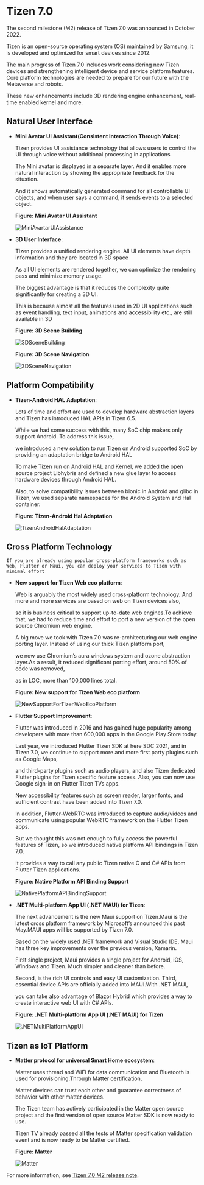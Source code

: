 # Tizen 7.0



The second milestone (M2) release of Tizen 7.0 was announced in October 2022. 

Tizen is an open-source operating system (OS) maintained by Samsung, it is developed and optimized for smart devices since 2012.



The main progress of Tizen 7.0 includes work considering new Tizen devices and strengthening intelligent device and service platform features. Core platform technologies are needed to prepare for our future with the Metaverse and robots.

These new enhancements include 3D rendering engine enhancement, real-time enabled kernel and more.



## Natural User Interface



- **Mini Avatar UI Assistant(Consistent Interaction Through Voice)**:



  Tizen provides UI assistance technology that allows users to control the UI through voice without additional processing in applications



  The Mini avatar is displayed in a separate layer. And it enables more natural interaction by showing the appropriate feedback for the situation.

  And it shows automatically generated command for all controllable UI objects, and when user says a command, it sends events to a selected object.



  **Figure: Mini Avatar UI Assistant**



  ![MiniAvartarUIAssistance](./media/7.0_MiniAvartarUIAssistance.png)



- **3D User Interface**:



  Tizen provides a unified rendering engine. All UI elements have depth information and they are located in 3D space



  As all UI elements are rendered together, we can optimize the rendering pass and minimize memory usage.



	The biggest advantage is that it reduces the complexity quite significantly for creating a 3D UI.

	This is because almost all the features used in 2D UI applications such as event handling, text input, animations and accessibility etc., are still available in 3D



  **Figure: 3D Scene Building**



  ![3DSceneBuilding](./media/7.0_3DSceneBuilding.png)



	**Figure: 3D Scene Navigation**



  ![3DSceneNavigation](./media/7.0_3DSceneNavigation.png)





## Platform Compatibility



- **Tizen-Android HAL Adaptation**:



  Lots of time and effort are used to develop hardware abstraction layers and Tizen has introduced HAL APIs in Tizen 6.5.

	While we had some success with this, many SoC chip makers only support Android. To address this issue,

	we introduced a new solution to run Tizen on Android supported SoC by providing an adaptation bridge to Android HAL

	

	To make Tizen run on Android HAL and Kernel, we added the open source project Libhybris and defined a new glue layer to access hardware devices through Android HAL.

  Also, to solve compatibility issues between bionic in Android and glibc in Tizen, we used separate namespaces for the Android System and Hal container.

  

  **Figure: Tizen-Android Hal Adaptation**



  ![TizenAndroidHalAdaptation](./media/7.0_TizenAndroidHalAdaptation.png)





## Cross Platform Technology

	

	If you are already using popular cross-platform frameworks such as Web, Flutter or Maui, you can deploy your services to Tizen with minimal effort

	

- **New support for Tizen Web eco platform**:



  Web is arguably the most widely used cross-platform technology. And more and more services are based on web on Tizen devices also,

  so it is business critical to support up-to-date web engines.To achieve that, we had to reduce time and effort to port a new version of the open source Chromium web engine.

  A big move we took with Tizen 7.0 was re-architecturing our web engine porting layer. Instead of using our thick Tizen platform port,

  we now use Chromium’s aura windows system and ozone abstraction layer.As a result, it reduced significant porting effort, around 50% of code was removed,

  as in LOC, more than 100,000 lines total.



  **Figure: New support for Tizen Web eco platform**



  ![NewSupportForTizenWebEcoPlatform](./media/7.0_NewSupportForTizenWebEcoPlatform.png)



- **Flutter Support Improvement**:



  Flutter was introduced in 2016 and has gained huge popularity among developers with more than 600,000 apps in the Google Play Store today.

  Last year, we introduced Flutter Tizen SDK at here SDC 2021, and in Tizen 7.0, we continue to support more and more first party plugins such as Google Maps,

  and third-party plugins such as audio players, and also Tizen dedicated Flutter plugins for Tizen specific feature access. Also, you can now use Google sign-in on Flutter Tizen TVs apps.

  New accessibility features such as screen reader, larger fonts, and sufficient contrast have been added into Tizen 7.0.

  In addition, Flutter-WebRTC was introduced to capture audio/videos and communicate using popular WebRTC framework on the Flutter Tizen apps.

  But we thought this was not enough to fully access the powerful features of Tizen, so we introduced native platform API bindings in Tizen 7.0.

  It provides a way to call any public Tizen native C and C# APIs from Flutter Tizen applications.



  **Figure: Native Platform API Binding Support**



  ![NativePlatformAPIBindingSupport](./media/7.0_NativePlatformAPIBindingSupport.png)



- **.NET Multi-platform App UI (.NET MAUI) for Tizen**:



  The next advancement is the new Maui support on Tizen.Maui is the latest cross platform framework by Microsoft’s announced this past May.MAUI apps will be supported by Tizen 7.0.

  Based on the widely used .NET framework and Visual Studio IDE, Maui has three key improvements over the previous version, Xamarin.

  First single project, Maui provides a single project for Android, iOS, Windows and Tizen. Much simpler and cleaner than before.

  Second, is the rich UI controls and easy UI customization. Third, essential device APIs are officially added into MAUI.With .NET MAUI,

  you can take also advantage of Blazor Hybrid which provides a way to create interactive web UI with C# APIs.

                                                                                                         

  **Figure: .NET Multi-platform App UI (.NET MAUI) for Tizen**



  ![.NETMultiPlatformAppUI](./media/7.0_.NETMultiPlatformAppUI.png)

  

## Tizen as IoT Platform



- **Matter protocol for universal Smart Home ecosystem**:



  Matter uses thread and WiFi for data communication and Bluetooth is used for provisioning.Through Matter certification,

  Matter devices can trust each other and guarantee correctness of behavior with other matter devices.

  The Tizen team has actively participated in the Matter open source project and the first version of open source Matter SDK is now ready to use.

  Tizen TV already passed all the tests of Matter specification validation event and is now ready to be Matter certified.



  **Figure: Matter**



  ![Matter](./media/7.0_Matter.png)

  

For more information, see [Tizen 7.0 M2 release note](../../release-notes/tizen-7-0-m2.md).

